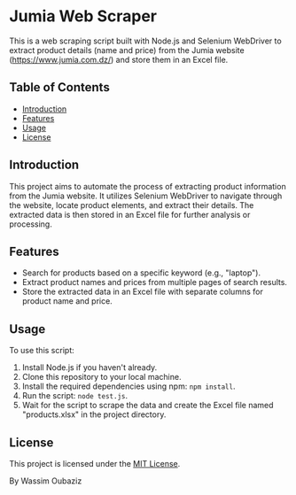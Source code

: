 # Jumia Web Scraper

This is a web scraping script built with Node.js and Selenium WebDriver to extract product details (name and price) from the Jumia website (https://www.jumia.com.dz/) and store them in an Excel file.

## Table of Contents

- [Introduction](#introduction)
- [Features](#features)
- [Usage](#usage)
- [License](#license)

## Introduction

This project aims to automate the process of extracting product information from the Jumia website. It utilizes Selenium WebDriver to navigate through the website, locate product elements, and extract their details. The extracted data is then stored in an Excel file for further analysis or processing.

## Features

- Search for products based on a specific keyword (e.g., "laptop").
- Extract product names and prices from multiple pages of search results.
- Store the extracted data in an Excel file with separate columns for product name and price.

## Usage

To use this script:

1. Install Node.js if you haven't already.
2. Clone this repository to your local machine.
3. Install the required dependencies using npm: `npm install`.
4. Run the script: `node test.js`.
5. Wait for the script to scrape the data and create the Excel file named "products.xlsx" in the project directory.

## License

This project is licensed under the [MIT License](LICENSE).

By Wassim Oubaziz
